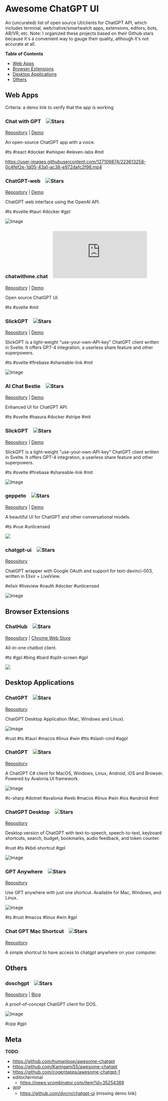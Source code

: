 # Awesome ChatGPT UI

An (uncurated) list of open source UI/clients for ChatGPT API, which includes terminal, web/native/smartwatch apps, extensions, editors, bots, AR/VR, etc. Note: I organized these projects based on their Github stars because it's a convenient way to gauge their quality, although it's not accurate at all.

**Table of Contents**
- [Web Apps](#web-apps)
- [Browser Extensions](#browser-extensions)
- [Desktop Applications](#desktop-applications)
- [Others](#others)


## Web Apps

Criteria: a demo link to verify that the app is working

### Chat with GPT　![Stars](https://img.shields.io/github/stars/cogentapps/chat-with-gpt)

[Repository](https://github.com/cogentapps/chat-with-gpt)  | [Demo](https://chatwithgpt.netlify.app/)

An open-source ChatGPT app with a voice.

#ts #react #docker #whisper #eleven-labs #mit

https://user-images.githubusercontent.com/127109874/223613258-0c4fef2e-1d05-43a1-ac38-e972dafc2f98.mp4

### ChatGPT-web　![Stars](https://img.shields.io/github/stars/Niek/chatgpt-web)

[Repository](https://github.com/Niek/chatgpt-web) | [Demo](https://niek.github.io/chatgpt-web/)

ChatGPT web interface using the OpenAI API.

#ts #svelte #tauri #docker #gpl

![Image](https://github.com/Niek/chatgpt-web/blob/main/.github/screenshot.png?raw=true)

### chatwithme.chat　![Stars](https://img.shields.io/github/stars/kierangilliam/chatwithme.chat)

[Repository](https://github.com/kierangilliam/chatwithme.chat) | [Demo](https://www.chatwithme.chat/)

Open source ChatGPT UI.

#ts #svelte #mit

### SlickGPT　![Stars](https://img.shields.io/github/stars/ShipBit/slickgpt)

[Repository](https://github.com/ShipBit/slickgpt) | [Demo](https://slickgpt.vercel.app/)

SlickGPT is a light-weight "use-your-own-API-key" ChatGPT client written in Svelte. It offers GPT-4 integration, a userless share feature and other superpowers.

#ts #svelte #firebase #shareable-link #mit

![Image](https://github.com/ShipBit/slickgpt/raw/main/static/docu/hero-image.png)

### AI Chat Bestie　![Stars](https://img.shields.io/github/stars/KTruong008/aichatbestie)

[Repository](https://github.com/KTruong008/aichatbestie) | [Demo](https://aichatbestie.com)

Enhanced UI for ChatGPT API.

#ts #svelte #hasura #docker #stripe #mit

### SlickGPT　![Stars](https://img.shields.io/github/stars/ShipBit/slickgpt)

[Repository](https://github.com/ShipBit/slickgpt) | [Demo](https://slickgpt.vercel.app/)

SlickGPT is a light-weight "use-your-own-API-key" ChatGPT client written in Svelte. It offers GPT-4 integration, a userless share feature and other superpowers.

#ts #svelte #firebase #shareable-link #mit

![Image](https://github.com/ShipBit/slickgpt/raw/main/static/docu/hero-image.png)

### geppeto　![Stars](https://img.shields.io/github/stars/henrycunh/geppeto) 

[Repository](https://github.com/henrycunh/geppeto) | [Demo](https://geppeto.chat/)

A beautiful UI for ChatGPT and other conversational models.

#ts #vue #unlicensed

![](https://cdn.discordapp.com/attachments/1088960540593901578/1088960540749078538/image.png)

### chatgpt-ui　![Stars](https://img.shields.io/github/stars/dvcrn/chatgpt-ui) 

[Repository](https://github.com/dvcrn/chatgpt-ui)

ChatGPT wrapper with Google OAuth and support for text-davinci-003, written in Elixir + LiveView.

#elixir #liveview #oauth #docker #unlicensed

![Image](https://github.com/dvcrn/chatgpt-ui/raw/main/demo.gif)

## Browser Extensions

### ChatHub　![Stars](https://img.shields.io/github/stars/chathub-dev/chathub)

[Repository](https://github.com/chathub-dev/chathub) | [Chrome Web Store](https://chrome.google.com/webstore/detail/chathub-all-in-one-chatbo/iaakpnchhognanibcahlpcplchdfmgma)

All-in-one chatbot client.

#ts #gpl #bing #bard #split-screen #gpl

<img src="https://github.com/chathub-dev/chathub/raw/main/screenshots/extension.png?raw=true" />

## Desktop Applications

### ChatGPT　![Stars](https://img.shields.io/github/stars/lencx/ChatGPT) 

[Repository](https://github.com/lencx/ChatGPT/)

ChatGPT Desktop Application (Mac, Windows and Linux).

![Image](https://github.com/lencx/ChatGPT/blob/main/assets/chatgpt.gif?raw=true)

#rust #ts #tauri #macos #linux #win #tts #slash-cmd #agpl

### ChatGPT　![Stars](https://img.shields.io/github/stars/wieslawsoltes/ChatGPT) 

[Repository](https://github.com/wieslawsoltes/ChatGPT)

A ChatGPT C# client for MacOS, Windows, Linux, Android, iOS and Browser. Powered by Avalonia UI framework.

![Image](https://user-images.githubusercontent.com/2297442/224843834-a58190df-3bdb-4722-b737-94e7adc87805.png)

#c-sharp #dotnet #avalonia #web #macos #linux #win #ios #android #mit

### ChatGPT Desktop　![Stars](https://img.shields.io/github/stars/chatgptui/desktop) 

[Repository](https://github.com/chatgptui/desktop)

Desktop version of ChatGPT with text-to-speech, speech-to-text, keyboard shortcuts, search, budget, bookmarks, audio feedback, and token counter.

#rust #ts #kbd-shortcut #gpl

![Image](https://user-images.githubusercontent.com/127208659/227193723-07f2dd92-ce20-4eb8-8c16-d6888c182033.png)

### GPT Anywhere　![Stars](https://img.shields.io/github/stars/JinayJain/gpt-anywhere) 

[Repository](https://github.com/JinayJain/gpt-anywhere/)

Use GPT anywhere with just one shortcut. Available for Mac, Windows, and Linux.

![Image](https://github.com//JinayJain/gpt-anywhere/raw/main/assets/readme_example.gif)

#ts #rust #macos #linux #win #gpl

### Chat GPT Mac Shortcut　![Stars](https://img.shields.io/github/stars/joshpauline/chatgpt-mac-shortcut) 

[Repository](https://github.com/joshpauline/chatgpt-mac-shortcut)

A simple shortcut to have access to chatgpt anywhere on your computer.

## Others

### doschgpt　![Stars](https://img.shields.io/github/stars/joshpauline/chatgpt-mac-shortcut) 

[Repository]() | [Blog](https://github.com/yeokm1/doschgpt)

A proof-of-concept ChatGPT client for DOS.

![Image](https://github.com/yeokm1/doschgpt/blob/master/images/doschgpt-front-combined.jpg?raw=true)

#cpp #gpl

## Meta

**TODO**:
- https://github.com/humanloop/awesome-chatgpt
- https://github.com/Kamigami55/awesome-chatgpt
- https://github.com/cogentapps/awesome-chatgpt-1
- editor/terminal
    - https://news.ycombinator.com/item?id=35254389
- WIP
    - https://github.com/dvcrn/chatgpt-ui (missing demo link)